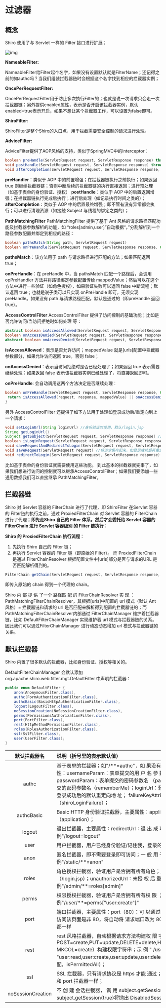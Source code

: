 # 过滤器

## 概念

Shiro 使用了与 Servlet 一样的 Filter 接口进行扩展；

![img](/img/java/permission/04.png)

**NameableFilter:**

NameableFilter给Filter起个名字，如果没有设置默认就是FilterName；还记得之前的如authc吗？当我们组装拦截器链时会根据这个名字找到相应的拦截器实例；

**OncePerRequestFilter:**

OncePerRequestFilter用于防止多次执行Filter的；也就是说一次请求只会走一次拦截器链；另外提供enabled属性，表示是否开启该拦截器实例，默认enabled=true表示开启，如果不想让某个拦截器工作，可以设置为false即可。

**ShiroFilter:**

ShiroFilter是整个Shiro的入口点，用于拦截需要安全控制的请求进行处理。

**AdviceFilter:**

AdviceFilter提供了AOP风格的支持，类似于SpringMVC中的Interceptor：

```java
boolean preHandle(ServletRequest request, ServletResponse response) throws Exception 
void postHandle(ServletRequest request, ServletResponse response) throws Exception 
void afterCompletion(ServletRequest request, ServletResponse response, Exception exception) throws Exception;
```

**preHandler**：类似于 AOP 中的前置增强；在拦截器链执行之前执行；如果返回 true 则继续拦截器链；否则中断后续的拦截器链的执行直接返回；进行预处理（如基于表单的身份验证、授权）
**postHandle**：类似于 AOP 中的后置返回增强；在拦截器链执行完成后执行；进行后处理（如记录执行时间之类的）；
**afterCompletion**：类似于 AOP 中的后置最终增强；即不管有没有异常都会执行；可以进行清理资源（如接触 Subject 与线程的绑定之类的）；

**PathMatchingFilter**
PathMatchingFilter 提供了基于 Ant 风格的请求路径匹配功能及拦截器参数解析的功能，如 “roles[admin,user]”自动根据“，”分割解析到一个路径参数配置并绑定到相应的路径：

```java
boolean pathsMatch(String path, ServletRequest request) 
boolean onPreHandle(ServletRequest request, ServletResponse response, Object mappedValue) throws Exception
```

**pathsMatch**：该方法用于 path 与请求路径进行匹配的方法；如果匹配返回 true；

**onPreHandle**：在 preHandle 中，当 pathsMatch 匹配一个路径后，会调用 opPreHandler 方法并将路径绑定参数配置传给 mappedValue；然后可以在这个方法中进行一些验证（如角色授权），如果验证失败可以返回 false 中断流程；默认返回 true；也就是说子类可以只实现 onPreHandle 即可，无须实现 preHandle。如果没有 path 与请求路径匹配，默认是通过的（即preHandle 返回 true）。

**AccessControlFilter**
AccessControlFilter 提供了访问控制的基础功能；比如是否允许访问/当访问拒绝时如何处理 等：

```java
abstract boolean isAccessAllowed(ServletRequest request, ServletResponse response, Object mappedValue) throws Exception; 
boolean onAccessDenied(ServletRequest request, ServletResponse response, Object mappedValue) throws Exception; 
abstract boolean onAccessDenied(ServletRequest request, ServletResponse response) throws Exception;
```

**isAccessAllowed**：表示是否允许访问；mappedValue 就是[urls]配置中拦截器参数部分，如果允许访问返回 true，否则 false；

**onAccessDenied**：表示当访问拒绝时是否已经处理了；如果返回 true 表示需要继续处理；如果返回 false 表示该拦截器实例已经处理了，将直接返回即可。

**onPreHandle**: 会自动调用这两个方法决定是否继续处理：

```java
boolean onPreHandle(ServletRequest request, ServletResponse response, Object mappedValue) throws Exception { 
 return isAccessAllowed(request, response, mappedValue) || onAccessDenied(request, response, mappedValue); 
}
```

另外 AccessControlFilter 还提供了如下方法用于处理如登录成功后/重定向到上一个请求：

```java
void setLoginUrl(String loginUrl) //身份验证时使用，默认/login.jsp 
String getLoginUrl() 
Subject getSubject(ServletRequest request, ServletResponse response) //获取 Subject 实例
boolean isLoginRequest(ServletRequest request, ServletResponse response)//当前请求是否是登录请求 
void saveRequestAndRedirectToLogin(ServletRequest request, ServletResponse response) throws IOException //将当前请求保存起来并重定向到登录页面 
void saveRequest(ServletRequest request) //将请求保存起来，如登录成功后再重定向回该请求
void redirectToLogin(ServletRequest request, ServletResponse response) //重定向到登录页面
```

比如基于表单的身份验证就需要使用这些功能。 到此基本的拦截器就完事了，如果我们想进行访问的控制就可以继承AccessControlFilter；如果我们要添加一些通用数据我们可以直接继承 PathMatchingFilter。

## 拦截器链

Shiro 对 Servlet 容器的 FilterChain 进行了代理，即 ShiroFilter 在Servlet 容器的 Filter链的执行之前，通过 ProxiedFilterChain 对 Servlet 容器的 FilterChain 进行了代理；**即先走Shiro 自己的 Filter 体系，然后才会委托给 Servlet 容器的 FilterChain 进行 Servlet 容器级别 的 Filter 链执行**；

**Shiro 的 ProxiedFilterChain 执行流程**：

1. 先执行 Shiro 自己的 Filter 链；
2. 再执行 Servlet 容器的 Filter 链（即原始的 Filter）。 而 ProxiedFilterChain 是通过 FilterChainResolver 根据配置文件中[urls]部分是否与请求的URL 是否匹配解析得到的。

```java
FilterChain getChain(ServletRequest request, ServletResponse response, FilterChain originalChain);
```

即传入原始的 chain 得到一个代理的 chain。

Shiro 内 部 提 供 了一个 路径匹 配 的 FilterChainResolver 实 现 ：PathMatchingFilterChainResolver，其根据[urls]中配置的 url 模式（默认 Ant 风格）= 拦截器链和请求的 url 是否匹配来解析得到配置的拦截器链的；而 PathMatchingFilterChainResolver内部通过 FilterChainManager 维护着拦截器链，比如 DefaultFilterChainManager 实现维护着 url 模式与拦截器链的关系。因此我们可以通过FilterChainManager 进行动态动态增加 url 模式与拦截器链的关系。

## 默认拦截器

Shiro 内置了很多默认的拦截器，比如身份验证、授权等相关的。

DefaultFilterChainManager 会默认添加 org.apache.shiro.web.filter.mgt.DefaultFilter 中声明的拦截器：

```java
public enum DefaultFilter { 
    anon(AnonymousFilter.class), 
    authc(FormAuthenticationFilter.class), 
    authcBasic(BasicHttpAuthenticationFilter.class), 
    logout(LogoutFilter.class), 
    noSessionCreation(NoSessionCreationFilter.class), 
    perms(PermissionsAuthorizationFilter.class), 
    port(PortFilter.class), 
    rest(HttpMethodPermissionFilter.class), 
    roles(RolesAuthorizationFilter.class), 
    ssl(SslFilter.class), 
    user(UserFilter.class); 
}
```

|   默认拦截器名    | 说明（括号里的表示默认值）                                   |
| :---------------: | :----------------------------------------------------------- |
|       authc       | 基于表单的拦截器；如"/**=authc"，如 果没有登录会跳到相应的登录页面登录； 主要属性：usernameParam：表单提交的用 户 名 参 数 名 （ username ） ；passwordParam：表单提交的密码参数名 （password）； rememberMeParam：表 单提交的密码参数名（rememberMe）；loginUrl：登录页面地址（/login.jsp）；successUrl：登录成功后的默认重定向地 址； failureKeyAttribute：登录失败后错 误信息存储 key（shiroLoginFailure）； |
|    authcBasic     | Basic HTTP 身份验证拦截器，主要属性：applicationName：弹出登录框显示的信息（application）； |
|      logout       | 退出拦截器，主要属性：redirectUrl：退 出 成 功 后 重 定 向 的 地 址 （ / ） ; 示 例"/logout=logout" |
|       user        | 用户拦截器，用户已经身份验证/记住我，登录的都可；示例"/**=user" |
|       anon        | 匿名拦截器，即不需要登录即可访问；一 般 用 于 静 态 资 源 过 滤 ； 示 例"/static/**=anon" |
|       roles       | 角色授权拦截器，验证用户是否拥有所有角色；主要属性： loginUrl：登录页面地址（/login.jsp）；unauthorizedUrl：未授 权 后 重 定 向 的 地 址 ； 示 例"/admin/**=roles[admin]" |
|       perms       | 权限授权拦截器，验证用户是否拥有所有权 限 ； 属 性 和 roles 一 样 ； 示 例"/user/**=perms["user:create"]" |
|       port        | 端口拦截器，主要属性：port（80）：可 以通过的端口；示例"/test= port[80]"，如果用户访问该页面是非 80，将自动将 请求端口改为 80 并重定向到该 80 端口，其他路径/参数等都一样 |
|       rest        | rest 风格拦截器，自动根据请求方法构建权 限 字 符 串 （ GET=read, POST=create,PUT=update,DELETE=delete,HEAD=read,TRACE=read,OPTIONS=read, MKCOL=create）构建权限字符串；示 例 " /users=rest[user] " ， 会 自 动 拼 出 "user:read,user:create,user:update,user:delete"权限字符串进行权限匹配（所有都得 匹配，isPermittedAll）； |
|        ssl        | SSL 拦截器，只有请求协议是 https 才能 通过；否则自动跳转会 https 端口（443）；其他和 port 拦截器一样； |
| noSessionCreation | 不 创 建 会话拦截器， 调 用 subject.getSession(false)不会有什么问题，但是如果 subject.getSession(true)将抛出 DisabledSessionException 异常； |
